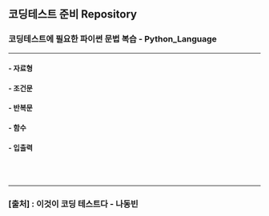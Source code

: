 ## 코딩테스트 준비 Repository

### 코딩테스트에 필요한 파이썬 문법 복습 - Python_Language

<hr/>

#### - 자료형

#### - 조건문

#### - 반복문

#### - 함수

#### - 입출력

<br><br><hr/>

### [출처] : 이것이 코딩 테스트다 - 나동빈
